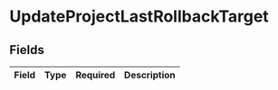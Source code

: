# UpdateProjectLastRollbackTarget


## Fields

| Field       | Type        | Required    | Description |
| ----------- | ----------- | ----------- | ----------- |